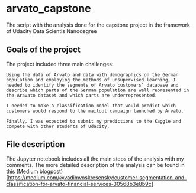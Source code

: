 # arvato_capstone
The script with the analysis done for the capstone project in the framework of Udacity Data Scientis Nanodegree

## Goals of the project

The project included three main challenges:

    Using the data of Arvato and data with demographics on the German population and employing the methods of unsupervised learning, I needed to identify the segments of Arvato customers’ database and describe which parts of the German population are well represented in the Aravato dataset and which parts are underrepresented.
    
    I needed to make a classification model that would predict which customers would respond to the mailout campaign launched by Arvato.
    
    Finally, I was expected to submit my predictions to the Kaggle and compete with other students of Udacity.
    
 ## File description
 
The Jupyter notebook includes all the main steps of the analysis with my comments. 
The more detailed description of the analysis can be found in this (Medium blogpost)[https://medium.com/@vadimvoskresensky/customer-segmentation-and-classification-for-arvato-financial-services-30568b3e8b9c]
